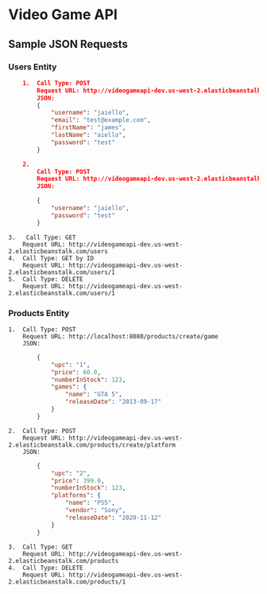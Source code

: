 # Video Game API
## Sample JSON Requests
### Users Entity
```json
	1.	Call Type: POST
		Request URL: http://videogameapi-dev.us-west-2.elasticbeanstalk.com/users/register
		JSON: 
		{
			"username": "jaiello",
			"email": "test@example.com",
			"firstName": "james",
			"lastName": "aiello",
			"password": "test"
		}
```
```json
	2.	
		Call Type: POST
		Request URL: http://videogameapi-dev.us-west-2.elasticbeanstalk.com/users/login
		JSON: 

		{
			"username": "jaiello",
			"password": "test"
		}
```
	3.	 Call Type: GET
		Request URL: http://videogameapi-dev.us-west-2.elasticbeanstalk.com/users
	4. 	Call Type: GET by ID
		Request URL: http://videogameapi-dev.us-west-2.elasticbeanstalk.com/users/1
	5.	Call Type: DELETE
		Request URL: http://videogameapi-dev.us-west-2.elasticbeanstalk.com/users/1
		
### Products Entity
	1.	Call Type: POST
		Request URL: http://localhost:8080/products/create/game
		JSON: 
```json
		{
			"upc": "1",
			"price": 60.0,
			"numberInStock": 123,
			"games": {
				"name": "GTA 5",
				"releaseDate": "2013-09-17"
			}
		}
```
	2.	Call Type: POST
		Request URL: http://videogameapi-dev.us-west-2.elasticbeanstalk.com/products/create/platform
		JSON: 
```json
		{
			"upc": "2",
			"price": 399.0,
			"numberInStock": 123,
			"platforms": {
				"name": "PS5",
				"vendor": "Sony",
				"releaseDate": "2020-11-12"
			}
		}
```
	3.	Call Type: GET
		Request URL: http://videogameapi-dev.us-west-2.elasticbeanstalk.com/products
	4.	Call Type: DELETE
		Request URL: http://videogameapi-dev.us-west-2.elasticbeanstalk.com/products/1

